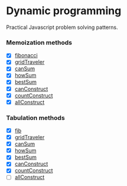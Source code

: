 # Dynamic programming

Practical Javascript problem solving patterns.

### Memoization methods

- [x] [fibonacci](./memoization/fibonacci.js)
- [x] [gridTraveler](./memoization/gridTraveler.js)
- [x] [canSum](./memoization/canSum.js)
- [x] [howSum](./memoization/howSum.js)
- [x] [bestSum](./memoization/bestSum.js)
- [x] [canConstruct](./memoization/canConstruct.js)
- [x] [countConstruct](./memoization/countConstruct.js)
- [x] [allConstruct](./memoization/allConstruct.js)

### Tabulation methods

- [x] [fib](./tabulation/fib.js)
- [x] [gridTraveler](./tabulation/gridTraveler.js)
- [x] [canSum](./tabulation/canSum.js)
- [x] [howSum](./tabulation/howSum.js)
- [x] [bestSum](./tabulation/bestSum.js)
- [x] [canConstruct](./tabulation/canConstruct.js)
- [x] [countConstruct](./tabulation/countConstruct.js)
- [ ] [allConstruct](./tabulation/allConstruct.js)
